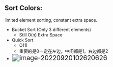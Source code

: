 ## Sort Colors:

limited element sorting, constant extra space.

* Bucket Sort (Only 3 different elements)
  * Still O(n) Extra Space
* Quick Sort
  * O(1)
  * 重要的是0一定在左边，中间都是1，右边都是2
* <img src="https://tva1.sinaimg.cn/large/e6c9d24egy1h6dl0vmop8j21040igmxu.jpg" alt="image-20220920102620626" style="zoom:150%;" />